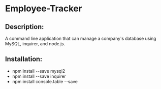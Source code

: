 # Employee-Tracker

## Description:
A command line application that can manage a company's database using MySQL, inquirer, and node.js.

## Installation:
* npm install --save mysql2
* npm install --save inquirer
* npm install console.table --save
